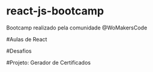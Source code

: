 # react-js-bootcamp

Bootcamp realizado pela comunidade @WoMakersCode

#Aulas de React

#Desafios

#Projeto: Gerador de Certificados